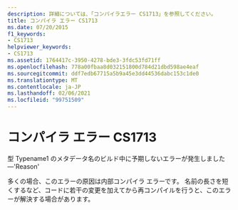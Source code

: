 ```yaml
---
description: 詳細については、「コンパイラエラー CS1713」を参照してください。
title: コンパイラ エラー CS1713
ms.date: 07/20/2015
f1_keywords:
- CS1713
helpviewer_keywords:
- CS1713
ms.assetid: 1764417c-3950-4278-bde3-3fdc53fd71ff
ms.openlocfilehash: 778a00fbaa8d032151800d784d21dbd598ae4eaf
ms.sourcegitcommit: ddf7edb67715a5b9a45e3dd44536dabc153c1de0
ms.translationtype: MT
ms.contentlocale: ja-JP
ms.lasthandoff: 02/06/2021
ms.locfileid: "99751509"
---
```

# <a name="compiler-error-cs1713"></a>コンパイラ エラー CS1713

型 Typename1 のメタデータ名のビルド中に予期しないエラーが発生しました—'Reason'  
  
 多くの場合、このエラーの原因は内部コンパイラ エラーです。 名前の長さを短くするなど、コードに若干の変更を加えてから再コンパイルを行うと、このエラーが解決する場合があります。
